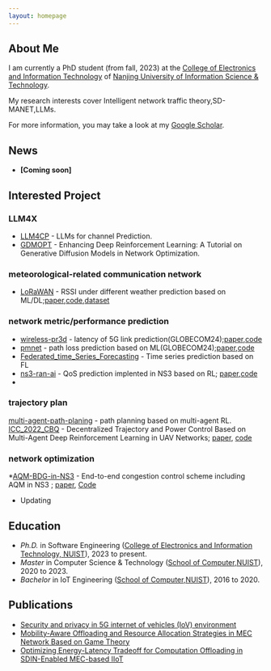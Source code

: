 ```yaml
---
layout: homepage
---
```


## About Me

I am currently a PhD student (from fall, 2023) at the [College of Electronics and Information Technology](https://dxy.nuist.edu.cn/) of [Nanjing University of Information Science & Technology](https://www.nuist.edu.cn/main.htm). 

My research interests cover Intelligent network traffic theory,SD-MANET,LLMs. 

For more information, you may take a look at my [Google Scholar](https://scholar.google.com/citations?user=0MAUpm4AAAAJ&hl=en&oi=ao).



## News

- **[Coming soon]** 





## Interested Project

### LLM4X
* [LLM4CP](https://github.com/liuboxun/LLM4CP) - LLMs for channel Prediction. 
* [GDMOPT](https://github.com/changsenxia/GDMOPT) - Enhancing Deep Reinforcement Learning: A Tutorial on Generative Diffusion Models in Network Optimization.

### meteorological-related communication network
* [LoRaWAN](https://github.com/renata-rojasg/LoRaWAN/) - RSSI under different weather prediction based on ML/DL;[paper](https://www.sciencedirect.com/science/article/pii/S1389128624000902),[code](https://github.com/renata-rojasg/LoRaWAN/),[dataset](https://github.com/emanueleg/lora-rssi)

### network metric/performance prediction
* [wireless-pr3d](https://github.com/samiemostafavi/wireless-pr3d) - latency of 5G link prediction(GLOBECOM24);[paper](https://ieeexplore.ieee.org/abstract/document/10437281),[code](https://github.com/samiemostafavi/wireless-pr3d)
* [pmnet](https://github.com/abman23/pmnet) - path loss prediction based on ML(GLOBECOM24);[paper](https://arxiv.org/abs/2312.03950),[code](https://github.com/abman23/pmnet)
* [Federated_time_Series_Forecasting](https://github.com/vperifan/Federated-Time-Series-Forecasting) - Time series prediction based on FL
* [ns3-ran-ai](https://github.com/signetlabdei/ns3-ran-ai) - QoS prediction implented in NS3 based on RL; [paper](https://ieeexplore.ieee.org/abstract/document/9771590/authors#authors),[code](https://github.com/signetlabdei/ns3-ran-ai)
* 


### trajectory plan
[multi-agent-path-planing](https://github.com/changsenxia/multi_agent_path_planning) - path planning based on multi-agent RL.
[ICC_2022_CBQ](https://github.com/chenbq/ICC_2022_CBQ) - Decentralized Trajectory and Power Control Based on Multi-Agent Deep Reinforcement Learning in UAV Networks; [paper](https://ieeexplore.ieee.org/abstract/document/9838637), [code](https://github.com/chenbq/ICC_2022_CBQ)


### network optimization
*[AQM-BDG-in-NS3](https://github.com/ChangWu98/AQM-BDG-in-NS3) - End-to-end congestion control scheme including AQM in NS3 ; [paper](https://ieeexplore.ieee.org/abstract/document/10118624), [Code](https://github.com/ChangWu98/AQM-BDG-in-NS3)
* Updating




## Education

* *Ph.D.* in Software Engineering ([College of Electronics and Information Technology, NUIST](https://dxy.nuist.edu.cn/)), 2023 to present.
* *Master* in Computer Science & Technology ([School of Computer,NUIST](https://scs.nuist.edu.cn/main.htm)), 2020 to 2023.
* *Bachelor* in IoT Engineering ([School of Computer,NUIST](https://scs.nuist.edu.cn/main.htm)), 2016 to 2020.

## Publications
* [Security and privacy in 5G internet of vehicles (IoV) environment](chrome-extension://efaidnbmnnnibpcajpcglclefindmkaj/https://www.researchgate.net/profile/Benjamin-Osibo/publication/353807350_Security_and_Privacy_in_5G_Internet_of_Vehicles_IoV_Environment/links/6112cd9f0c2bfa282a372dff/Security-and-Privacy-in-5G-Internet-of-Vehicles-IoV-Environment.pdf)
* [Mobility-Aware Offloading and Resource Allocation Strategies in MEC Network Based on Game Theory](https://onlinelibrary.wiley.com/doi/full/10.1155/2023/5216943)
* [Optimizing Energy-Latency Tradeoff for Computation Offloading in SDIN-Enabled MEC-based IIoT](https://itiis.org/digital-library/38222)

